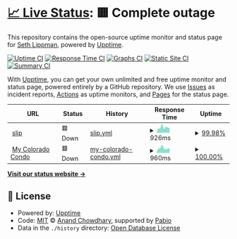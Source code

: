 # [📈 Live Status](https://trickyslip.github.io/upptime): <!--live status--> **🟥 Complete outage**

This repository contains the open-source uptime monitor and status page for [Seth Lippman](http://www.unreeled.com), powered by [Upptime](https://github.com/upptime/upptime).

[![Uptime CI](https://github.com/trickyslip/upptime/workflows/Uptime%20CI/badge.svg)](https://github.com/trickyslip/upptime/actions?query=workflow%3A%22Uptime+CI%22)
[![Response Time CI](https://github.com/trickyslip/upptime/workflows/Response%20Time%20CI/badge.svg)](https://github.com/trickyslip/upptime/actions?query=workflow%3A%22Response+Time+CI%22)
[![Graphs CI](https://github.com/trickyslip/upptime/workflows/Graphs%20CI/badge.svg)](https://github.com/trickyslip/upptime/actions?query=workflow%3A%22Graphs+CI%22)
[![Static Site CI](https://github.com/trickyslip/upptime/workflows/Static%20Site%20CI/badge.svg)](https://github.com/trickyslip/upptime/actions?query=workflow%3A%22Static+Site+CI%22)
[![Summary CI](https://github.com/trickyslip/upptime/workflows/Summary%20CI/badge.svg)](https://github.com/trickyslip/upptime/actions?query=workflow%3A%22Summary+CI%22)

With [Upptime](https://upptime.js.org), you can get your own unlimited and free uptime monitor and status page, powered entirely by a GitHub repository. We use [Issues](https://github.com/trickyslip/upptime/issues) as incident reports, [Actions](https://github.com/trickyslip/upptime/actions) as uptime monitors, and [Pages](https://trickyslip.github.io/upptime) for the status page.

<!--start: status pages-->
<!-- This summary is generated by Upptime (https://github.com/upptime/upptime) -->
<!-- Do not edit this manually, your changes will be overwritten -->
<!-- prettier-ignore -->
| URL | Status | History | Response Time | Uptime |
| --- | ------ | ------- | ------------- | ------ |
| <img alt="" src="https://icons.duckduckgo.com/ip3/slip.unreeled.com.ico" height="13"> [slip](https://slip.unreeled.com) | 🟥 Down | [slip.yml](https://github.com/trickyslip/upptime/commits/HEAD/history/slip.yml) | <details><summary><img alt="Response time graph" src="./graphs/slip/response-time-week.png" height="20"> 926ms</summary><br><a href="https://trickyslip.github.io/upptime/history/slip"><img alt="Response time 916" src="https://img.shields.io/endpoint?url=https%3A%2F%2Fraw.githubusercontent.com%2Ftrickyslip%2Fupptime%2FHEAD%2Fapi%2Fslip%2Fresponse-time.json"></a><br><a href="https://trickyslip.github.io/upptime/history/slip"><img alt="24-hour response time 832" src="https://img.shields.io/endpoint?url=https%3A%2F%2Fraw.githubusercontent.com%2Ftrickyslip%2Fupptime%2FHEAD%2Fapi%2Fslip%2Fresponse-time-day.json"></a><br><a href="https://trickyslip.github.io/upptime/history/slip"><img alt="7-day response time 926" src="https://img.shields.io/endpoint?url=https%3A%2F%2Fraw.githubusercontent.com%2Ftrickyslip%2Fupptime%2FHEAD%2Fapi%2Fslip%2Fresponse-time-week.json"></a><br><a href="https://trickyslip.github.io/upptime/history/slip"><img alt="30-day response time 918" src="https://img.shields.io/endpoint?url=https%3A%2F%2Fraw.githubusercontent.com%2Ftrickyslip%2Fupptime%2FHEAD%2Fapi%2Fslip%2Fresponse-time-month.json"></a><br><a href="https://trickyslip.github.io/upptime/history/slip"><img alt="1-year response time 918" src="https://img.shields.io/endpoint?url=https%3A%2F%2Fraw.githubusercontent.com%2Ftrickyslip%2Fupptime%2FHEAD%2Fapi%2Fslip%2Fresponse-time-year.json"></a></details> | <details><summary><a href="https://trickyslip.github.io/upptime/history/slip">99.98%</a></summary><a href="https://trickyslip.github.io/upptime/history/slip"><img alt="All-time uptime 90.00%" src="https://img.shields.io/endpoint?url=https%3A%2F%2Fraw.githubusercontent.com%2Ftrickyslip%2Fupptime%2FHEAD%2Fapi%2Fslip%2Fuptime.json"></a><br><a href="https://trickyslip.github.io/upptime/history/slip"><img alt="24-hour uptime 99.89%" src="https://img.shields.io/endpoint?url=https%3A%2F%2Fraw.githubusercontent.com%2Ftrickyslip%2Fupptime%2FHEAD%2Fapi%2Fslip%2Fuptime-day.json"></a><br><a href="https://trickyslip.github.io/upptime/history/slip"><img alt="7-day uptime 99.98%" src="https://img.shields.io/endpoint?url=https%3A%2F%2Fraw.githubusercontent.com%2Ftrickyslip%2Fupptime%2FHEAD%2Fapi%2Fslip%2Fuptime-week.json"></a><br><a href="https://trickyslip.github.io/upptime/history/slip"><img alt="30-day uptime 99.94%" src="https://img.shields.io/endpoint?url=https%3A%2F%2Fraw.githubusercontent.com%2Ftrickyslip%2Fupptime%2FHEAD%2Fapi%2Fslip%2Fuptime-month.json"></a><br><a href="https://trickyslip.github.io/upptime/history/slip"><img alt="1-year uptime 89.31%" src="https://img.shields.io/endpoint?url=https%3A%2F%2Fraw.githubusercontent.com%2Ftrickyslip%2Fupptime%2FHEAD%2Fapi%2Fslip%2Fuptime-year.json"></a></details>
| <img alt="" src="https://icons.duckduckgo.com/ip3/www.mycoloradocondo.com.ico" height="13"> [My Colorado Condo](https://www.mycoloradocondo.com) | 🟥 Down | [my-colorado-condo.yml](https://github.com/trickyslip/upptime/commits/HEAD/history/my-colorado-condo.yml) | <details><summary><img alt="Response time graph" src="./graphs/my-colorado-condo/response-time-week.png" height="20"> 960ms</summary><br><a href="https://trickyslip.github.io/upptime/history/my-colorado-condo"><img alt="Response time 902" src="https://img.shields.io/endpoint?url=https%3A%2F%2Fraw.githubusercontent.com%2Ftrickyslip%2Fupptime%2FHEAD%2Fapi%2Fmy-colorado-condo%2Fresponse-time.json"></a><br><a href="https://trickyslip.github.io/upptime/history/my-colorado-condo"><img alt="24-hour response time 908" src="https://img.shields.io/endpoint?url=https%3A%2F%2Fraw.githubusercontent.com%2Ftrickyslip%2Fupptime%2FHEAD%2Fapi%2Fmy-colorado-condo%2Fresponse-time-day.json"></a><br><a href="https://trickyslip.github.io/upptime/history/my-colorado-condo"><img alt="7-day response time 960" src="https://img.shields.io/endpoint?url=https%3A%2F%2Fraw.githubusercontent.com%2Ftrickyslip%2Fupptime%2FHEAD%2Fapi%2Fmy-colorado-condo%2Fresponse-time-week.json"></a><br><a href="https://trickyslip.github.io/upptime/history/my-colorado-condo"><img alt="30-day response time 909" src="https://img.shields.io/endpoint?url=https%3A%2F%2Fraw.githubusercontent.com%2Ftrickyslip%2Fupptime%2FHEAD%2Fapi%2Fmy-colorado-condo%2Fresponse-time-month.json"></a><br><a href="https://trickyslip.github.io/upptime/history/my-colorado-condo"><img alt="1-year response time 903" src="https://img.shields.io/endpoint?url=https%3A%2F%2Fraw.githubusercontent.com%2Ftrickyslip%2Fupptime%2FHEAD%2Fapi%2Fmy-colorado-condo%2Fresponse-time-year.json"></a></details> | <details><summary><a href="https://trickyslip.github.io/upptime/history/my-colorado-condo">100.00%</a></summary><a href="https://trickyslip.github.io/upptime/history/my-colorado-condo"><img alt="All-time uptime 84.10%" src="https://img.shields.io/endpoint?url=https%3A%2F%2Fraw.githubusercontent.com%2Ftrickyslip%2Fupptime%2FHEAD%2Fapi%2Fmy-colorado-condo%2Fuptime.json"></a><br><a href="https://trickyslip.github.io/upptime/history/my-colorado-condo"><img alt="24-hour uptime 99.99%" src="https://img.shields.io/endpoint?url=https%3A%2F%2Fraw.githubusercontent.com%2Ftrickyslip%2Fupptime%2FHEAD%2Fapi%2Fmy-colorado-condo%2Fuptime-day.json"></a><br><a href="https://trickyslip.github.io/upptime/history/my-colorado-condo"><img alt="7-day uptime 100.00%" src="https://img.shields.io/endpoint?url=https%3A%2F%2Fraw.githubusercontent.com%2Ftrickyslip%2Fupptime%2FHEAD%2Fapi%2Fmy-colorado-condo%2Fuptime-week.json"></a><br><a href="https://trickyslip.github.io/upptime/history/my-colorado-condo"><img alt="30-day uptime 99.95%" src="https://img.shields.io/endpoint?url=https%3A%2F%2Fraw.githubusercontent.com%2Ftrickyslip%2Fupptime%2FHEAD%2Fapi%2Fmy-colorado-condo%2Fuptime-month.json"></a><br><a href="https://trickyslip.github.io/upptime/history/my-colorado-condo"><img alt="1-year uptime 82.77%" src="https://img.shields.io/endpoint?url=https%3A%2F%2Fraw.githubusercontent.com%2Ftrickyslip%2Fupptime%2FHEAD%2Fapi%2Fmy-colorado-condo%2Fuptime-year.json"></a></details>

<!--end: status pages-->

[**Visit our status website →**](https://trickyslip.github.io/upptime)

## 📄 License

- Powered by: [Upptime](https://github.com/upptime/upptime)
- Code: [MIT](./LICENSE) © [Anand Chowdhary](https://anandchowdhary.com), supported by [Pabio](https://pabio.com)
- Data in the `./history` directory: [Open Database License](https://opendatacommons.org/licenses/odbl/1-0/)
